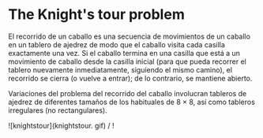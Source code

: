 # The Knight's tour problem

El recorrido de un caballo es una secuencia de movimientos de un caballo en un tablero de ajedrez de modo que el caballo visita cada casilla exactamente una vez. Si el caballo termina en una casilla que está a un movimiento de caballo desde la casilla inicial (para que pueda recorrer el tablero nuevamente inmediatamente, siguiendo el mismo camino), el recorrido se cierra (o vuelve a entrar); de lo contrario, se mantiene abierto.

Variaciones del problema del recorrido del caballo involucran tableros de ajedrez de diferentes tamaños de los habituales de 8 × 8, así como tableros irregulares (no rectangulares).

![knightstour](knightstour. gif) / ! [](knightstour.gif)
